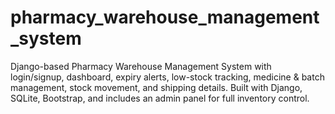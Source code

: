 # pharmacy_warehouse_management_system
Django-based Pharmacy Warehouse Management System with login/signup, dashboard, expiry alerts, low-stock tracking, medicine &amp; batch management, stock movement, and shipping details. Built with Django, SQLite, Bootstrap, and includes an admin panel for full inventory control.
